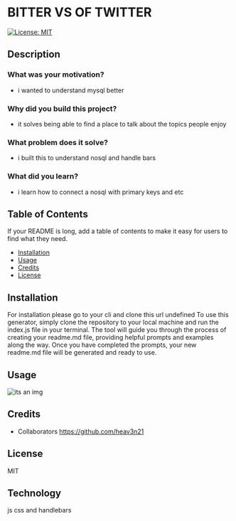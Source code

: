 
#  BITTER VS OF TWITTER
[![License: MIT](https://img.shields.io/badge/License-MIT-yellow.svg)](https://opensource.org/licenses/MIT)
## Description

### What was your motivation?

* i wanted to understand mysql better
### Why did you build this project? 
* it solves being able to find a place to talk about the topics people enjoy
### What problem does it solve?
* i built this to understand nosql and handle bars
### What did you learn?
* i learn how to connect a nosql with primary keys and etc
## Table of Contents

If your README is long, add a table of contents to make it easy for users to find what they need.

- [Installation](#installation)
- [Usage](#usage)
- [Credits](#credits)
- [License](#license)

## Installation

For installation please go to your cli and clone this url undefined
To use this generator, simply clone the repository to your local machine and run the index.js 
file in your terminal. The tool will guide you through the process of creating your
 readme.md file, providing helpful prompts and examples along the way. Once you have
 completed the prompts, your new readme.md file will be generated and ready to use.

## Usage



    
![its an img](c)

## Credits
* Collaborators
https://github.com/heav3n21


## License
MIT
## Technology
js css and handlebars
